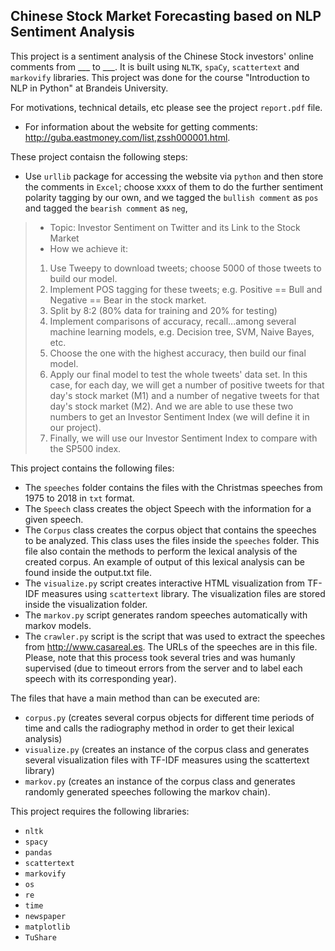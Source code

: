 ## Chinese Stock Market Forecasting based on NLP Sentiment Analysis
This project is a sentiment analysis of the Chinese Stock investors' online comments from ___ to ___. It is built using `NLTK`, `spaCy`, `scattertext` and `markovify` libraries. This project was done for the course "Introduction to NLP in Python" at Brandeis University.

For motivations, technical details, etc please see the project `report.pdf` file. 
- For information about the website for getting comments: http://guba.eastmoney.com/list,zssh000001.html.


These project contaisn the following steps:
* Use `urllib` package for accessing the website via `python` and then store the comments in `Excel`; choose xxxx of them to do the further sentiment polarity tagging by our own, and we tagged the `bullish comment` as `pos` and tagged the `bearish comment` as `neg`,

> - Topic: Investor Sentiment on Twitter and its Link to the Stock Market
> - How we achieve it:
> 1. Use Tweepy to download tweets; choose 5000 of those tweets to build our model.
> 2. Implement POS tagging for these tweets; e.g. Positive == Bull and Negative == Bear in the stock market.
> 3. Split by 8:2 (80% data for training and 20% for testing)
> 4. Implement comparisons of accuracy, recall...among several machine learning models, e.g. Decision tree, SVM, Naive Bayes, etc.
> 5. Choose the one with the highest accuracy, then build our final model.
> 6. Apply our final model to test the whole tweets' data set. In this case, for each day, we will get a number of positive tweets for
> that day's stock market (M1) and a number of negative tweets for that day's stock market (M2). And we are able to use these two
> numbers to get an Investor Sentiment Index (we will define it in our project).
> 7. Finally, we will use our Investor Sentiment Index to compare with the SP500 index.


This project contains the following files: 
* The `speeches` folder contains the files with the Christmas speeches from 1975 to 2018 in `txt` format.
* The `Speech` class creates the object Speech with the information for a given speech.
* The `Corpus` class creates the corpus object that contains the speeches to be analyzed. This class uses the files inside the `speeches` folder. This file also contain the methods to perform the lexical analysis of the created corpus. An example of output of this lexical analysis can be found inside the output.txt file.
* The `visualize.py` script creates interactive HTML visualization from TF-IDF measures using `scattertext` library. The visualization files are stored inside the visualization folder.
* The `markov.py` script generates random speeches automatically with markov models.
* The `crawler.py` script is the script that was used to extract the speeches from http://www.casareal.es. The URLs of the speeches are in this file. Please, note that this process took several tries and was humanly supervised (due to timeout errors from the server and to label each speech with its corresponding year).


The files that have a main method than can be executed are: 
* `corpus.py` (creates several corpus objects for different time periods of time and calls the radiography method in order to get their lexical analysis)
* `visualize.py` (creates an instance of the corpus class and generates several visualization files with TF-IDF measures using the scattertext library)
* `markov.py` (creates an instance of the corpus class and generates randomly generated speeches following the markov chain).




This project requires the following libraries:
* `nltk`
* `spacy`
* `pandas`
* `scattertext`
* `markovify`
* `os`
* `re`
* `time`
* `newspaper`
* `matplotlib`
* `TuShare`
